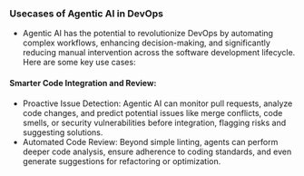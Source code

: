 ### Usecases of Agentic AI in DevOps
* Agentic AI has the potential to revolutionize DevOps by automating complex workflows, enhancing decision-making, and significantly reducing manual intervention across the software development lifecycle. Here are some key use cases:
#### Smarter Code Integration and Review:
* Proactive Issue Detection: Agentic AI can monitor pull requests, analyze code changes, and predict potential issues like merge conflicts, code smells, or security vulnerabilities before integration, flagging risks and suggesting solutions.
* Automated Code Review: Beyond simple linting, agents can perform deeper code analysis, ensure adherence to coding standards, and even generate suggestions for refactoring or optimization.
